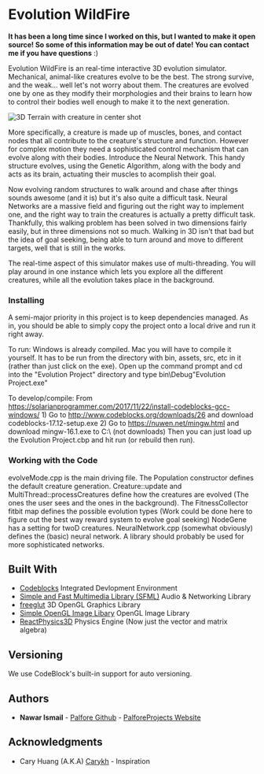 # Evolution WildFire

**It has been a long time since I worked on this, but I wanted to make it open source! So some of this information may be out of date! You can contact me if you have questions** :)

Evolution WildFire is an real-time interactive 3D evolution simulator. Mechanical, animal-like creatures evolve to be the best. The strong survive, and the weak... well let's not worry about them. The creatures are evolved one by one as they modify their morphologies and their brains to learn how to control their bodies well enough to make it to the next generation.

![3D Terrain with creature in center shot](https://github.com/Palfore/Evolution-Project/blob/master/docs/3D%20Terrain%20w%20Creature.jpg "Evolution WildFire")

More specifically, a creature is made up of muscles, bones, and contact nodes that all contribute to the creature's structure and function. However for complex motion they need a sophisticated control mechanism that can evolve along with their bodies. Introduce the Neural Network. This handy structure evolves, using the Genetic Algorithm, along with the body and acts as its brain, actuating their muscles to acomplish their goal.

Now evolving random structures to walk around and chase after things sounds awesome (and it is) but it's also quite a difficult task. Neural Networks are a massive field and figuring out the right way to implement one, and the right way to train the creatures is actually a pretty difficult task. Thankfully, this walking problem has been solved in two dimensions fairly easily, but in three dimensions not so much. Walking in 3D isn't that bad but the idea of goal seeking, being able to turn around and move to different targets, well that is still in the works.

The real-time aspect of this simulator makes use of multi-threading. You will play around in one instance which lets you explore all the different creatures, while all the evolution takes place in the background.

### Installing

A semi-major priority in this project is to keep dependencies managed. As in, you should be able to simply copy the project onto a local drive and run it right away.

To run:
	Windows is already compiled. Mac you will have to compile it yourself.
	It has to be run from the directory with bin, assets, src, etc in it (rather than just click on the exe).
	Open up the command prompt and cd into the "Evolution Project" directory and type bin\Debug\"Evolution Project.exe"

To develop/compile:
	From https://solarianprogrammer.com/2017/11/22/install-codeblocks-gcc-windows/
	1) Go to http://www.codeblocks.org/downloads/26 and download codeblocks-17.12-setup.exe
	2) Go to https://nuwen.net/mingw.html and download mingw-16.1.exe to C:\ (not downloads)
	Then you can just load up the Evolution Project.cbp and hit run (or rebuild then run).

### Working with the Code

evolveMode.cpp is the main driving file.
The Population constructor defines the default creature generation.
Creature::update and MultiThread::processCreatures define how the creatures are evolved (The ones the user sees and the ones in the background).
The FitnessCollector fitbit map defines the possible evolution types (Work could be done here to figure out the best way reward system to evolve goal seeking)
NodeGene has a setting for twoD creatures.
NeuralNetwork.cpp (somewhat obviously) defines the (basic) neural network. A library should probably be used for more sophisticated networks.


## Built With

* [Codeblocks](http://www.codeblocks.org/) Integrated Devlopment Environment
* [Simple and Fast Multimedia Library (SFML)](https://www.sfml-dev.org/index.php) Audio & Networking Library
* [freeglut](https://www.transmissionzero.co.uk/software/freeglut-devel/) 3D OpenGL Graphics Library
* [Simple OpenGL Image Libary](http://www.lonesock.net/soil.html) OpenGL Image Library
* [ReactPhysics3D](http://www.reactphysics3d.com/) Physics Engine (Now just the vector and matrix algebra)

<!--
## Contributing

Please read [CONTRIBUTING.md](https://gist.github.com/PurpleBooth/b24679402957c63ec426) for details on our code of conduct, and the process for submitting pull requests to us.
-->
## Versioning

We use CodeBlock's built-in support for auto versioning.

## Authors

* **Nawar Ismail** - [Palfore Github](https://github.com/Palfore) - [PalforeProjects Website](https://palforeprojects.com)

<!--
## License

This project is licensed under the MIT License - see the [LICENSE.md](LICENSE.md) file for details
-->
## Acknowledgments

* Cary Huang (A.K.A) [Carykh](https://www.youtube.com/user/carykh) - Inspiration
